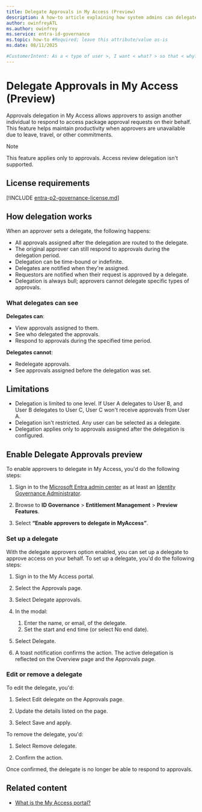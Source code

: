 ```yaml
---
title: Delegate Approvals in My Access (Preview)
description: A how-to article explaining how system admins can delegate approvals using My Access
author: owinfreyATL
ms.author: owinfrey
ms.service: entra-id-governance
ms.topic: how-to #Required; leave this attribute/value as-is
ms.date: 08/11/2025

#CustomerIntent: As a < type of user >, I want < what? > so that < why? >.
---
```


# Delegate Approvals in My Access (Preview)

Approvals delegation in My Access allows approvers to assign another individual to respond to access package approval requests on their behalf. This feature helps maintain productivity when approvers are unavailable due to leave, travel, or other commitments.

> [!NOTE]
> This feature applies only to approvals. Access review delegation isn't supported.

## License requirements

[!INCLUDE [entra-p2-governance-license.md](../includes/entra-p2-governance-license.md)]

## How delegation works

When an approver sets a delegate, the following happens:

- All approvals assigned after the delegation are routed to the delegate.
- The original approver can still respond to approvals during the delegation period.
- Delegation can be time-bound or indefinite.
- Delegates are notified when they're assigned.
- Requestors are notified when their request is approved by a delegate.
- Delegation is always bull; approvers cannot delegate specific types of approvals.


### What delegates can see

**Delegates can**:
- View approvals assigned to them.
- See who delegated the approvals.
- Respond to approvals during the specified time period.

**Delegates cannot**:
- Redelegate approvals.
- See approvals assigned before the delegation was set.


## Limitations


- Delegation is limited to one level. If User A delegates to User B, and User B delegates to User C, User C won't receive approvals from User A.
- Delegation isn't restricted. Any user can be selected as a delegate.
- Delegation applies only to approvals assigned after the delegation is configured.


## Enable Delegate Approvals preview

To enable approvers to delegate in My Access, you'd do the following steps:

1. Sign in to the [Microsoft Entra admin center](https://entra.microsoft.com) as at least an [Identity Governance Administrator](../identity/role-based-access-control/permissions-reference.md#identity-governance-administrator).

1. Browse to **ID Governance** > **Entitlement Management** > **Preview Features**.

1. Select **“Enable approvers to delegate in MyAccess”**.

### Set up a delegate

With the delegate approvers option enabled, you can set up a delegate to approve access on your behalf. To set up a delegate, you'd do the following steps:

1.	Sign in to the My Access portal.

1.	Select the Approvals page.

1.	Select Delegate approvals.

1.	In the modal:
    1.	Enter the name, or email, of the delegate.
    1.	Set the start and end time (or select No end date).

1.	Select Delegate.

1.	A toast notification confirms the action. The active delegation is reflected on the Overview page and the Approvals page.


### Edit or remove a delegate

To edit the delegate, you'd: 

1. Select Edit delegate on the Approvals page.

1. Update the details listed on the page.

1. Select Save and apply.

To remove the delegate, you'd: 

1. Select Remove delegate. 

1. Confirm the action. 

Once confirmed, the delegate is no longer be able to respond to approvals.


## Related content

- [What is the My Access portal?](my-access-portal-overview.md)


